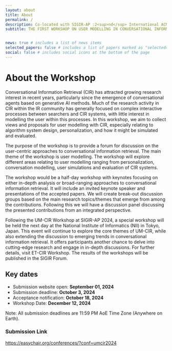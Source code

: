 ```yaml
---
layout: about
title: About
permalink: /
description: Co-located with SIGIR-AP :2<sup>nd</sup> International ACM SIGIR Conference on Information Retrieval in the Asia Pacific
subtitle: THE FIRST WORKSHOP ON USER MODELLING IN CONVERSATIONAL INFORMATION RETRIEVAL(UM-CIR)


news: true # includes a list of news items
selected_papers: false # includes a list of papers marked as "selected={true}"
social: false # includes social icons at the bottom of the page
---
```



# About the Workshop

Conversational Information Retrieval (CIR) has attracted growing research interest in recent years, particularly since the emergence of conversational agents based on generative AI methods. Much of the research activity in CIR within the IR community has generally focused on complex interactive processes between searchers and CIR systems, with little interest in modelling the user within this processes. In this workshop, we aim to collect views and proposals for user modelling with CIR, especially relating to algorithm system design, personalization, and how it might be simulated and evaluated.

The purpose of the workshop is to provide a forum for discussion on the user-centric approaches to conversational information retrieval. The main theme of the workshop is user modelling. The workshop will explore different areas relating to user modelling ranging from personalization, conversation modelling, user simulations and evaluation of CIR systems.

The workshop would be a half-day workshop with keynotes focusing on either in-depth analysis or broad-ranging approaches to conversational information retrieval. It will include an invited keynote speaker and presentations of the accepted papers. We will create break-out discussion groups based on the main research topics/themes that emerge from among the contributions. Following this we will have a discussion panel discussing the presented contributions from an integrated perspective.

Following the UM-CIR Workshop at SIGIR-AP 2024, a special workshop will be held the next day at the National Institute of Informatics (NII) in Tokyo, Japan. This event will continue to explore the core themes of UM-CIR, while also extending the discussion to emerging trends in conversational information retrieval. It offers participants another chance to delve into cutting-edge research and engage in in-depth discussions. For further details, visit ET-CIR Workshop. The results of the workshops will be published in the SIGIR Forum.


## Key dates

* Submission website open: **September 01, 2024**
* Submission deadline: **October 3, 2024**
* Acceptance notification: **October 18, 2024**
* Workshop Date: **December 12, 2024**
  
Note: All submission deadlines are 11:59 PM AoE Time Zone (Anywhere on Earth).


### Submission Link

https://easychair.org/conferences/?conf=umcir2024


<!-- The goal of this workshop is to provide a forum for the exploration of user modelling and its evaluation within CIR -->